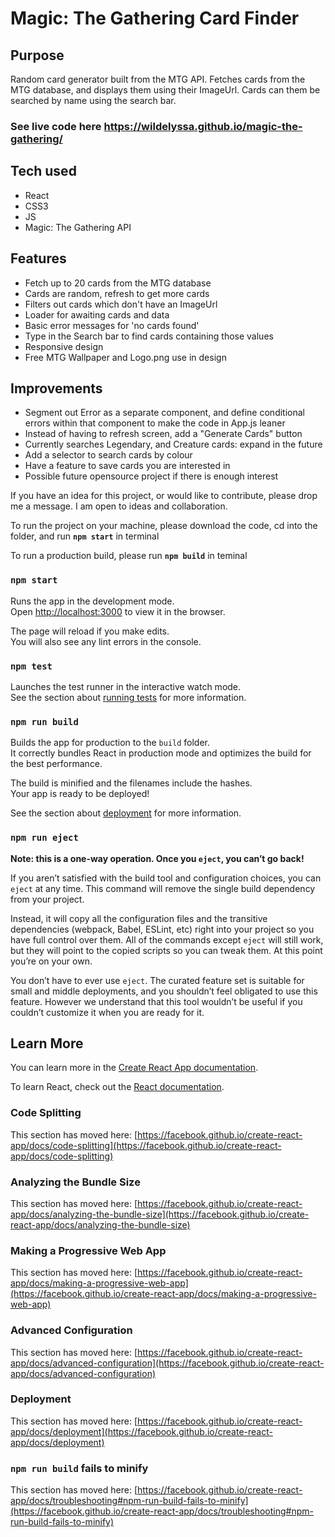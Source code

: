 # Magic: The Gathering Card Finder

## Purpose
Random card generator built from the MTG API. Fetches cards from the MTG database, and displays them using their ImageUrl. Cards can them be searched by name using the search bar. 

### See live code here <https://wildelyssa.github.io/magic-the-gathering/> 

## Tech used
* React
* CSS3
* JS
* Magic: The Gathering API

## Features
* Fetch up to 20 cards from the MTG database
* Cards are random, refresh to get more cards
* Filters out cards which don't have an ImageUrl
* Loader for awaiting cards and data
* Basic error messages for 'no cards found'
* Type in the Search bar to find cards containing those values
* Responsive design
* Free MTG Wallpaper and Logo.png use in design

## Improvements
* Segment out Error as a separate component, and define conditional errors within that component to make the code in App.js leaner
* Instead of having to refresh screen, add a "Generate Cards" button
* Currently searches Legendary, and Creature cards: expand in the future
* Add a selector to search cards by colour
* Have a feature to save cards you are interested in
* Possible future opensource project if there is enough interest

If you have an idea for this project, or would like to contribute, please drop me a message. I am open to ideas and collaboration. 


To run the project on your machine, please download the code, cd into the folder, and run **`npm start`** in terminal

To run a production build, please run **`npm build`** in teminal

### `npm start`

Runs the app in the development mode.\
Open [http://localhost:3000](http://localhost:3000) to view it in the browser.

The page will reload if you make edits.\
You will also see any lint errors in the console.

### `npm test`

Launches the test runner in the interactive watch mode.\
See the section about [running tests](https://facebook.github.io/create-react-app/docs/running-tests) for more information.

### `npm run build`

Builds the app for production to the `build` folder.\
It correctly bundles React in production mode and optimizes the build for the best performance.

The build is minified and the filenames include the hashes.\
Your app is ready to be deployed!

See the section about [deployment](https://facebook.github.io/create-react-app/docs/deployment) for more information.

### `npm run eject`

**Note: this is a one-way operation. Once you `eject`, you can’t go back!**

If you aren’t satisfied with the build tool and configuration choices, you can `eject` at any time. This command will remove the single build dependency from your project.

Instead, it will copy all the configuration files and the transitive dependencies (webpack, Babel, ESLint, etc) right into your project so you have full control over them. All of the commands except `eject` will still work, but they will point to the copied scripts so you can tweak them. At this point you’re on your own.

You don’t have to ever use `eject`. The curated feature set is suitable for small and middle deployments, and you shouldn’t feel obligated to use this feature. However we understand that this tool wouldn’t be useful if you couldn’t customize it when you are ready for it.

## Learn More

You can learn more in the [Create React App documentation](https://facebook.github.io/create-react-app/docs/getting-started).

To learn React, check out the [React documentation](https://reactjs.org/).

### Code Splitting

This section has moved here: [https://facebook.github.io/create-react-app/docs/code-splitting](https://facebook.github.io/create-react-app/docs/code-splitting)

### Analyzing the Bundle Size

This section has moved here: [https://facebook.github.io/create-react-app/docs/analyzing-the-bundle-size](https://facebook.github.io/create-react-app/docs/analyzing-the-bundle-size)

### Making a Progressive Web App

This section has moved here: [https://facebook.github.io/create-react-app/docs/making-a-progressive-web-app](https://facebook.github.io/create-react-app/docs/making-a-progressive-web-app)

### Advanced Configuration

This section has moved here: [https://facebook.github.io/create-react-app/docs/advanced-configuration](https://facebook.github.io/create-react-app/docs/advanced-configuration)

### Deployment

This section has moved here: [https://facebook.github.io/create-react-app/docs/deployment](https://facebook.github.io/create-react-app/docs/deployment)

### `npm run build` fails to minify

This section has moved here: [https://facebook.github.io/create-react-app/docs/troubleshooting#npm-run-build-fails-to-minify](https://facebook.github.io/create-react-app/docs/troubleshooting#npm-run-build-fails-to-minify)

